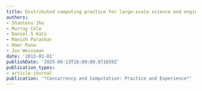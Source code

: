 ```yaml
---
title: Distributed computing practice for large-scale science and engineering applications
authors:
- Shantenu Jha
- Murray Cole
- Daniel S Katz
- Manish Parashar
- Omer Rana
- Jon Weissman
date: '2013-01-01'
publishDate: '2025-06-13T16:09:09.871659Z'
publication_types:
- article-journal
publication: '*Concurrency and Computation: Practice and Experience*'
---
```

